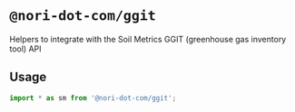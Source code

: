 # `@nori-dot-com/ggit`

Helpers to integrate with the Soil Metrics GGIT (greenhouse gas inventory tool) API

## Usage

```ts
import * as sm from '@nori-dot-com/ggit';
```
